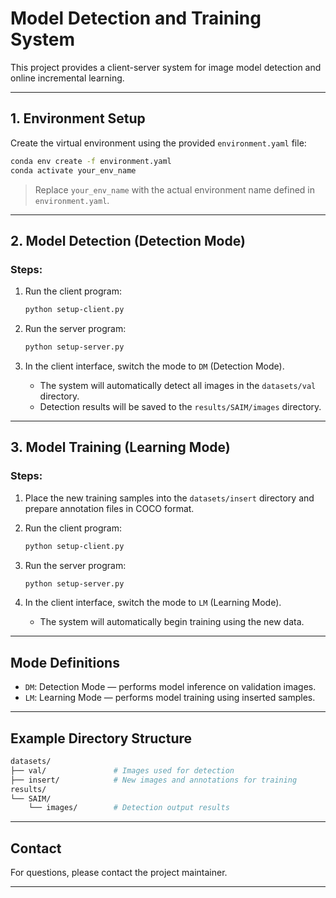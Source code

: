 # Model Detection and Training System

This project provides a client-server system for image model detection and online incremental learning.

---

## 1. Environment Setup

Create the virtual environment using the provided `environment.yaml` file:

```bash
conda env create -f environment.yaml
conda activate your_env_name
```

> Replace `your_env_name` with the actual environment name defined in `environment.yaml`.

---

## 2. Model Detection (Detection Mode)

### Steps:

1. Run the client program:

    ```bash
    python setup-client.py
    ```

2. Run the server program:

    ```bash
    python setup-server.py
    ```

3. In the client interface, switch the mode to `DM` (Detection Mode).

    - The system will automatically detect all images in the `datasets/val` directory.
    - Detection results will be saved to the `results/SAIM/images` directory.

---

## 3. Model Training (Learning Mode)

### Steps:

1. Place the new training samples into the `datasets/insert` directory and prepare annotation files in COCO format.

2. Run the client program:

    ```bash
    python setup-client.py
    ```

3. Run the server program:

    ```bash
    python setup-server.py
    ```

4. In the client interface, switch the mode to `LM` (Learning Mode).

    - The system will automatically begin training using the new data.

---

## Mode Definitions

- `DM`: Detection Mode — performs model inference on validation images.
- `LM`: Learning Mode — performs model training using inserted samples.

---

## Example Directory Structure

```bash
datasets/
├── val/               # Images used for detection
├── insert/            # New images and annotations for training
results/
└── SAIM/
    └── images/        # Detection output results
```

---

## Contact

For questions, please contact the project maintainer.

---
